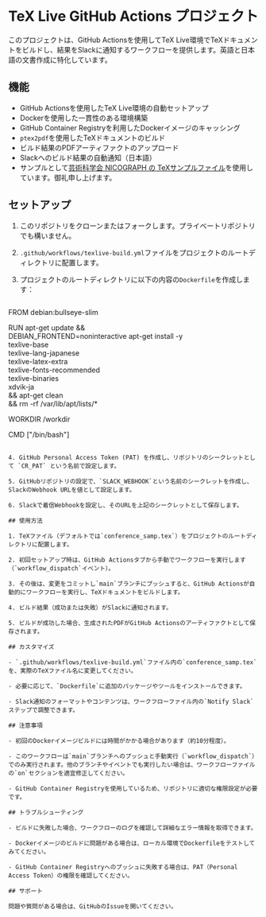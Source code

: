 # TeX Live GitHub Actions プロジェクト

このプロジェクトは、GitHub Actionsを使用してTeX Live環境でTeXドキュメントをビルドし、結果をSlackに通知するワークフローを提供します。英語と日本語の文書作成に特化しています。

## 機能

- GitHub Actionsを使用したTeX Live環境の自動セットアップ
- Dockerを使用した一貫性のある環境構築
- GitHub Container Registryを利用したDockerイメージのキャッシング
- `ptex2pdf`を使用したTeXドキュメントのビルド
- ビルド結果のPDFアーティファクトのアップロード
- Slackへのビルド結果の自動通知（日本語）
- サンプルとして[芸術科学会 NICOGRAPH の TeXサンプルファイル](https://art-science.org/nicograph/#format)を使用しています。御礼申し上げます。

## セットアップ

1. このリポジトリをクローンまたはフォークします。プライベートリポジトリでも構いません。

2. `.github/workflows/texlive-build.yml`ファイルをプロジェクトのルートディレクトリに配置します。

3. プロジェクトのルートディレクトリに以下の内容の`Dockerfile`を作成します：

   ```dockerfile
FROM debian:bullseye-slim

RUN apt-get update && \
    DEBIAN_FRONTEND=noninteractive apt-get install -y \
    texlive-base \
    texlive-lang-japanese \
    texlive-latex-extra \
    texlive-fonts-recommended \
    texlive-binaries \
    xdvik-ja \
    && apt-get clean \
    && rm -rf /var/lib/apt/lists/*

WORKDIR /workdir

CMD ["/bin/bash"]
   ```

4. GitHub Personal Access Token (PAT) を作成し、リポジトリのシークレットとして `CR_PAT` という名前で設定します。

5. GitHubリポジトリの設定で、`SLACK_WEBHOOK`という名前のシークレットを作成し、SlackのWebhook URLを値として設定します。

6. Slackで着信Webhookを設定し、そのURLを上記のシークレットとして保存します。

## 使用方法

1. TeXファイル（デフォルトでは`conference_samp.tex`）をプロジェクトのルートディレクトリに配置します。

2. 初回セットアップ時は、GitHub Actionsタブから手動でワークフローを実行します（`workflow_dispatch`イベント）。

3. その後は、変更をコミットし`main`ブランチにプッシュすると、GitHub Actionsが自動的にワークフローを実行し、TeXドキュメントをビルドします。

4. ビルド結果（成功または失敗）がSlackに通知されます。

5. ビルドが成功した場合、生成されたPDFがGitHub Actionsのアーティファクトとして保存されます。

## カスタマイズ

- `.github/workflows/texlive-build.yml`ファイル内の`conference_samp.tex`を、実際のTeXファイル名に変更してください。

- 必要に応じて、`Dockerfile`に追加のパッケージやツールをインストールできます。

- Slack通知のフォーマットやコンテンツは、ワークフローファイル内の`Notify Slack`ステップで調整できます。

## 注意事項

- 初回のDockerイメージビルドには時間がかかる場合があります（約10分程度）。

- このワークフローは`main`ブランチへのプッシュと手動実行（`workflow_dispatch`）でのみ実行されます。他のブランチやイベントでも実行したい場合は、ワークフローファイルの`on`セクションを適宜修正してください。

- GitHub Container Registryを使用しているため、リポジトリに適切な権限設定が必要です。

## トラブルシューティング

- ビルドに失敗した場合、ワークフローのログを確認して詳細なエラー情報を取得できます。

- Dockerイメージのビルドに問題がある場合は、ローカル環境でDockerfileをテストしてみてください。

- GitHub Container Registryへのプッシュに失敗する場合は、PAT（Personal Access Token）の権限を確認してください。

## サポート

問題や質問がある場合は、GitHubのIssueを開いてください。